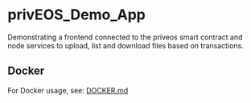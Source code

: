# privEOS_Demo_App

Demonstrating a frontend connected to the priveos smart contract and node services to upload, list and download files based on transactions.

## Docker

For Docker usage, see: [DOCKER.md](DOCKER.md)
